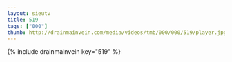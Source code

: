 ```yaml
--- 
layout: sieutv
title: 519
tags: ["000"]
thumb: http://drainmainvein.com/media/videos/tmb/000/000/519/player.jpg
---
```

{% include drainmainvein key="519" %} 
